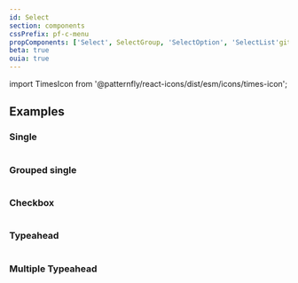 ```yaml
---
id: Select
section: components
cssPrefix: pf-c-menu
propComponents: ['Select', SelectGroup, 'SelectOption', 'SelectList'git, 'MenuToggle']
beta: true
ouia: true
---
```


import TimesIcon from '@patternfly/react-icons/dist/esm/icons/times-icon';

## Examples

### Single

```ts file="./SelectBasic.tsx"
```

### Grouped single

```ts file="./SelectGrouped.tsx"
```

### Checkbox

```ts file="./SelectCheckbox.tsx"
```

### Typeahead

```ts file="./SelectTypeahead.tsx"
```

### Multiple Typeahead

```ts file="./SelectMultiTypeahead.tsx"
```
